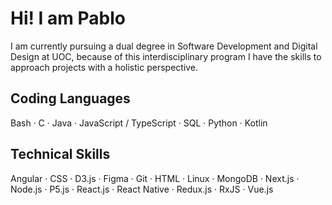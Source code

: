 # Hi! I am Pablo

I am currently pursuing a dual degree in Software Development and Digital Design at UOC, because of this interdisciplinary program I have the skills to approach projects with a holistic perspective.

## Coding Languages

Bash · C · Java · JavaScript / TypeScript · SQL · Python · Kotlin

## Technical Skills

Angular · CSS · D3.js · Figma · Git · HTML · Linux · MongoDB · Next.js · Node.js · P5.js · React.js · React Native · Redux.js · RxJS · Vue.js 
